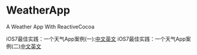 # WeatherApp
A Weather App With ReactiveCocoa

iOS7最佳实践：一个天气App案例(一):[中文](http://www.cocoachina.com/ios/20140224/7868.html)[英文](https://www.raywenderlich.com/55384/ios-7-best-practices-part-1)
iOS7最佳实践：一个天气App案例(二)[中文](http://www.cocoachina.com/industry/20140224/7868_2.html)[英文](https://www.raywenderlich.com/55386/ios-7-best-practices-part-2)


